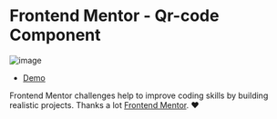 # Frontend Mentor - Qr-code Component

![image](![qr-code-component](https://user-images.githubusercontent.com/120132330/206566326-5208d681-fb0d-4462-a231-2f7fa134e92b.png))

- [Demo](https://matinabdullaev.github.io/qr-code-component/)

Frontend Mentor challenges help to improve coding skills by building realistic projects. Thanks a lot [Frontend Mentor](https://www.frontendmentor.io). ❤
